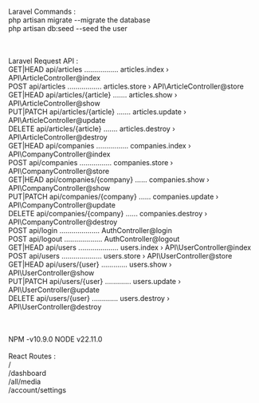 
Laravel Commands : <br>
php artisan migrate --migrate the database<br>
php artisan db:seed --seed the user <br><br><br>

Laravel Request API : <br>
GET|HEAD        api/articles ................. articles.index › API\ArticleController@index <br>
POST            api/articles ................. articles.store › API\ArticleController@store <br>
GET|HEAD        api/articles/{article} ....... articles.show › API\ArticleController@show <br>
PUT|PATCH       api/articles/{article} ....... articles.update › API\ArticleController@update <br>
DELETE          api/articles/{article} ....... articles.destroy › API\ArticleController@destroy  <br>
GET|HEAD        api/companies ................ companies.index › API\CompanyController@index  <br>
POST            api/companies ................ companies.store › API\CompanyController@store  <br>
GET|HEAD        api/companies/{company} ...... companies.show › API\CompanyController@show  <br>
PUT|PATCH       api/companies/{company} ...... companies.update › API\CompanyController@update  <br>
DELETE          api/companies/{company} ...... companies.destroy › API\CompanyController@destroy  <br>
POST            api/login .................... AuthController@login  <br>
POST            api/logout ................... AuthController@logout  <br>
GET|HEAD        api/users .................... users.index › API\UserController@index  <br>
POST            api/users .................... users.store › API\UserController@store  <br>
GET|HEAD        api/users/{user} ............. users.show › API\UserController@show  <br>
PUT|PATCH       api/users/{user} ............. users.update › API\UserController@update  <br>
DELETE          api/users/{user} ............. users.destroy › API\UserController@destroy<br><br><br>

NPM -v10.9.0 NODE v22.11.0<br><br>
React Routes : <br>
/<br>
/dashboard<br>
/all/media<br>
/account/settings<br>

